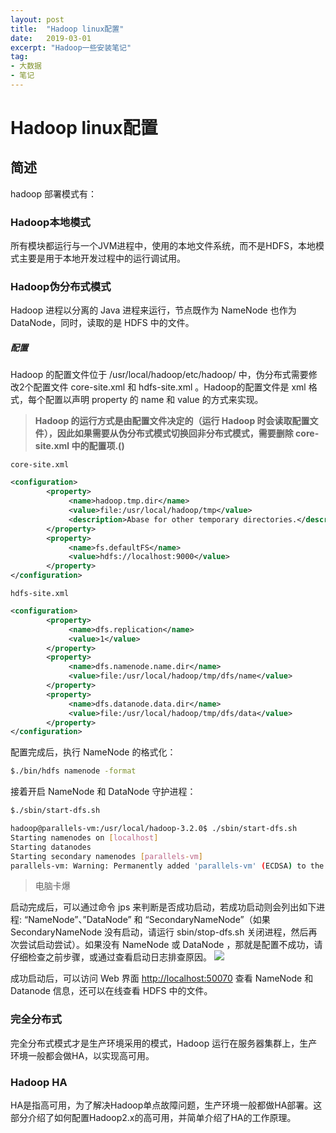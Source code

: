 ```yaml
---
layout: post
title:  "Hadoop linux配置"
date:   2019-03-01
excerpt: "Hadoop一些安装笔记"
tag:
- 大数据
- 笔记
---
```

# Hadoop linux配置

## 简述

hadoop 部署模式有：

### Hadoop本地模式

所有模块都运行与一个JVM进程中，使用的本地文件系统，而不是HDFS，本地模式主要是用于本地开发过程中的运行调试用。

### Hadoop伪分布式模式

Hadoop 进程以分离的 Java 进程来运行，节点既作为 NameNode 也作为 DataNode，同时，读取的是 HDFS 中的文件。

##### 配置

Hadoop 的配置文件位于 /usr/local/hadoop/etc/hadoop/ 中，伪分布式需要修改2个配置文件 core-site.xml 和 hdfs-site.xml 。Hadoop的配置文件是 xml 格式，每个配置以声明 property 的 name 和 value 的方式来实现。

>**Hadoop 的运行方式是由配置文件决定的（运行 Hadoop 时会读取配置文件），因此如果需要从伪分布式模式切换回非分布式模式，需要删除 core-site.xml 中的配置项.()**

`core-site.xml`

```xml
<configuration>
        <property>
             <name>hadoop.tmp.dir</name>
             <value>file:/usr/local/hadoop/tmp</value>
             <description>Abase for other temporary directories.</description>
        </property>
        <property>
             <name>fs.defaultFS</name>
             <value>hdfs://localhost:9000</value>
        </property>
</configuration>
```

`hdfs-site.xml`

```xml
<configuration>
        <property>
             <name>dfs.replication</name>
             <value>1</value>
        </property>
        <property>
             <name>dfs.namenode.name.dir</name>
             <value>file:/usr/local/hadoop/tmp/dfs/name</value>
        </property>
        <property>
             <name>dfs.datanode.data.dir</name>
             <value>file:/usr/local/hadoop/tmp/dfs/data</value>
        </property>
</configuration>
```

配置完成后，执行 NameNode 的格式化：

```bash
$./bin/hdfs namenode -format
```

接着开启 NameNode 和 DataNode 守护进程：

```bash
$./sbin/start-dfs.sh
```

```bash
hadoop@parallels-vm:/usr/local/hadoop-3.2.0$ ./sbin/start-dfs.sh
Starting namenodes on [localhost]
Starting datanodes
Starting secondary namenodes [parallels-vm]
parallels-vm: Warning: Permanently added 'parallels-vm' (ECDSA) to the list of known hosts.
```

> 电脑卡爆

启动完成后，可以通过命令 jps 来判断是否成功启动，若成功启动则会列出如下进程: “NameNode”、”DataNode” 和 “SecondaryNameNode”（如果 SecondaryNameNode 没有启动，请运行 sbin/stop-dfs.sh 关闭进程，然后再次尝试启动尝试）。如果没有 NameNode 或 DataNode ，那就是配置不成功，请仔细检查之前步骤，或通过查看启动日志排查原因。
![](https://ws4.sinaimg.cn/large/006tKfTcly1g0nkkfi0ksj30uy063mxy.jpg)

成功启动后，可以访问 Web 界面 [http://localhost:50070](http://localhost:50070/) 查看 NameNode 和 Datanode 信息，还可以在线查看 HDFS 中的文件。

### 完全分布式

完全分布式模式才是生产环境采用的模式，Hadoop 运行在服务器集群上，生产环境一般都会做HA，以实现高可用。

### Hadoop HA

HA是指高可用，为了解决Hadoop单点故障问题，生产环境一般都做HA部署。这部分介绍了如何配置Hadoop2.x的高可用，并简单介绍了HA的工作原理。
